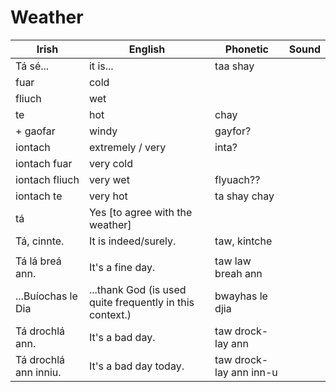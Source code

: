 # Weather
| Irish | English | Phonetic | Sound |
| ------| ------- | -------- |   ----- |
|Tá sé...|it is...|taa shay
|fuar|cold
|fliuch|wet
|te|hot|chay
|+ gaofar|windy|gayfor?
|iontach|extremely / very |inta?
|iontach fuar|very cold
|iontach fliuch|very wet| flyuach??
|iontach te|very hot|ta shay chay
|tá|Yes [to agree with the weather]
|Tá, cinnte.| It is indeed/surely.|taw, kintche
||
|Tá lá breá ann.| It's a fine day.| taw law breah ann
|...Buíochas le Dia |...thank God (is used quite frequently in this context.)|bwayhas le djia
|Tá drochlá ann.| It's a bad day.|taw drock-lay ann
|Tá drochlá ann inniu.| It's a bad day today.|taw drock-lay ann inn-u